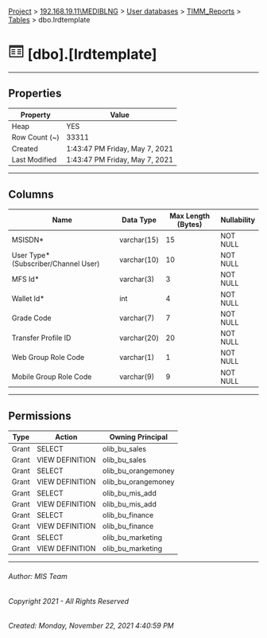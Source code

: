 #### 

[Project](../../../../index.md) > [192.168.19.11\\MEDIBLNG](../../../index.md) > [User databases](../../index.md) > [TIMM_Reports](../index.md) > [Tables](Tables.md) > dbo.lrdtemplate

# ![Tables](../../../../Images/Table32.png) [dbo].[lrdtemplate]

---

## <a name="#properties"></a>Properties

| Property | Value |
|---|---|
| Heap | YES |
| Row Count (~) | 33311 |
| Created | 1:43:47 PM Friday, May 7, 2021 |
| Last Modified | 1:43:47 PM Friday, May 7, 2021 |


---

## <a name="#columns"></a>Columns

| Name | Data Type | Max Length (Bytes) | Nullability |
|---|---|---|---|
| MSISDN* | varchar(15) | 15 | NOT NULL |
| User Type* (Subscriber/Channel User) | varchar(10) | 10 | NOT NULL |
| MFS Id* | varchar(3) | 3 | NOT NULL |
| Wallet Id* | int | 4 | NOT NULL |
| Grade Code | varchar(7) | 7 | NOT NULL |
| Transfer Profile ID | varchar(20) | 20 | NOT NULL |
| Web Group Role Code | varchar(1) | 1 | NOT NULL |
| Mobile Group Role Code | varchar(9) | 9 | NOT NULL |


---

## <a name="#permissions"></a>Permissions

| Type | Action | Owning Principal |
|---|---|---|
| Grant | SELECT | olib_bu_sales |
| Grant | VIEW DEFINITION | olib_bu_sales |
| Grant | SELECT | olib_bu_orangemoney |
| Grant | VIEW DEFINITION | olib_bu_orangemoney |
| Grant | SELECT | olib_bu_mis_add |
| Grant | VIEW DEFINITION | olib_bu_mis_add |
| Grant | SELECT | olib_bu_finance |
| Grant | VIEW DEFINITION | olib_bu_finance |
| Grant | SELECT | olib_bu_marketing |
| Grant | VIEW DEFINITION | olib_bu_marketing |


---

###### Author:  MIS Team

###### Copyright 2021 - All Rights Reserved

###### Created: Monday, November 22, 2021 4:40:59 PM

